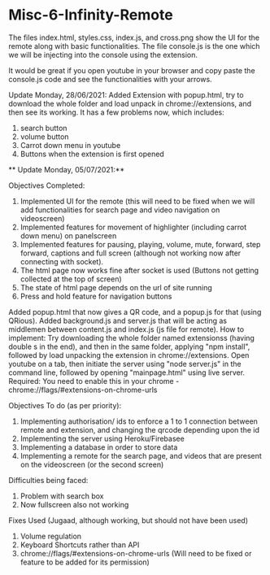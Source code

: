 # Misc-6-Infinity-Remote

The files index.html, styles.css, index.js, and cross.png show the UI for the remote along with basic functionalities.
The file console.js is the one which we will be injecting into the console using the extension.

It would be great if you open youtube in your browser and copy paste the console.js code and see the functionalities with your arrows.


Update Monday, 28/06/2021:
Added Extension with popup.html, try to download the whole folder and load unpack in chrome://extensions, and then see its working.
It has a few problems now, which includes:
1. search button
2. volume button
3. Carrot down menu in youtube
4. Buttons when the extension is first opened


**
Update Monday, 05/07/2021:**

Objectives Completed:
1. Implemented UI for the remote (this will need to be fixed when we will add functionalities for search page and video navigation on videoscreen)
2. Implemented features for movement of highlighter (including carrot down menu) on panelscreen 
3. Implemented features for pausing, playing, volume, mute, forward, step forward, captions and full screen (although not working now after connecting with socket).
4. The html page now works fine after socket is used (Buttons not getting collected at the top of screen)
5. The state of html page depends on the url of site running
6. Press and hold feature for navigation buttons 


Added popup.html that now gives a QR code, and a popup.js for that (using QRious). Added background.js and server.js that will be acting as middlemen between content.js and index.js (js file for remote). 
How to implement: Try downloading the whole folder named extensionss (having double s in the end), and then in the same folder, applying "npm install", followed by load unpacking the extension in chrome://extensions. Open youtube on a tab, then initiate the server using "node server.js" in the command line, followed by opening "mainpage.html" using live server. Required: You need to enable this in your chrome - chrome://flags/#extensions-on-chrome-urls

Objectives To do (as per priority):
1. Implementing authorisation/ ids to enforce a 1 to 1 connection between remote and extension, and changing the qrcode depending upon the id
2. Implementing the server using Heroku/Firebasee
3. Implementing a database in order to store data
4. Implementing a remote for the search page, and videos that are present on the videoscreen (or the second screen)

Difficulties being faced:
1. Problem with search box
2. Now fullscreen also not working

Fixes Used (Jugaad, although working, but should not have been used)
1. Volume regulation
2. Keyboard Shortcuts rather than API
3. chrome://flags/#extensions-on-chrome-urls (Will need to be fixed or feature to be added for its permission)
